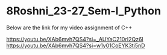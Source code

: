 # 8Roshni_23-27_Sem-I_Python

Below are the link for my video assignment of C++

https://youtu.be/XAb6mvh7QS4?si=_AUYaC210rI2Qz6l
https://youtu.be/XAb6mvh7QS4?si=w1y01CoEYK3ti5nD
